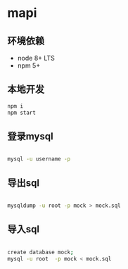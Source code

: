 # mapi

## 环境依赖

- node 8+ LTS
- npm 5+

## 本地开发

```bash
npm i
npm start
```

## 登录mysql

```bash

mysql -u username -p

```

## 导出sql

```bash

mysqldump -u root -p mock > mock.sql

```

## 导入sql

```bash

create database mock;
mysql -u root  -p mock < mock.sql

```
